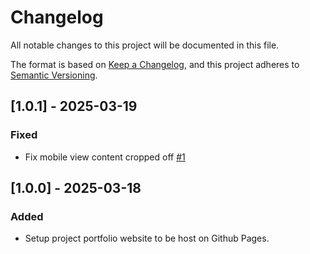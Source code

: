 # Changelog

All notable changes to this project will be documented in this file.

The format is based on [Keep a Changelog](https://keepachangelog.com/en/1.1.0/),
and this project adheres to [Semantic Versioning](https://semver.org/spec/v2.0.0.html).

## [1.0.1] - 2025-03-19 

### Fixed 

- Fix mobile view content cropped off [#1](https://github.com/justforworkandstuff/justforworkandstuff.github.io/issues/1)

## [1.0.0] - 2025-03-18

### Added

- Setup project portfolio website to be host on Github Pages.